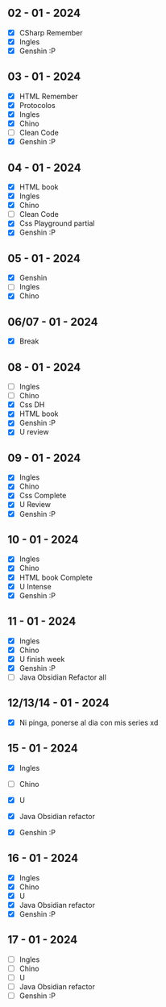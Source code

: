 ## 02 - 01 - 2024

- [x] CSharp Remember
- [x] Ingles
- [x] Genshin :P

## 03 - 01 - 2024

- [x] HTML Remember
- [x] Protocolos
- [x] Ingles
- [x] Chino
- [ ] Clean Code
- [x] Genshin :P

## 04 - 01 - 2024

- [x] HTML book
- [x] Ingles
- [x] Chino
- [ ] Clean Code
- [x] Css Playground partial
- [x] Genshin :P

## 05 - 01 - 2024

- [x] Genshin
- [ ] Ingles
- [x] Chino

## 06/07 - 01 - 2024

- [x] Break

## 08 - 01 - 2024

- [ ] Ingles
- [ ] Chino
- [x] Css DH 
- [x] HTML book 
- [x] Genshin :P
- [x] U review

## 09 - 01 - 2024

- [x] Ingles
- [x] Chino
- [x] Css Complete
- [x] U Review
- [x] Genshin :P

## 10 - 01 - 2024

- [x] Ingles
- [x] Chino
- [x] HTML book Complete
- [x] U Intense
- [x] Genshin :P

## 11 - 01 - 2024

- [x] Ingles
- [x] Chino
- [x] U finish week
- [x] Genshin :P
- [ ] Java Obsidian Refactor all

## 12/13/14 - 01 - 2024

- [x] Ni pinga, ponerse al dia con mis series xd 

## 15 - 01 - 2024

- [x] Ingles
- [ ] Chino
- [x] U
- [x] Java Obsidian refactor
- [x] Genshin :P


## 16 - 01 - 2024

- [x] Ingles
- [x] Chino
- [x] U
- [x] Java Obsidian refactor
- [x] Genshin :P

## 17 - 01 - 2024

- [ ] Ingles
- [ ] Chino
- [ ] U
- [ ] Java Obsidian refactor
- [ ] Genshin :P